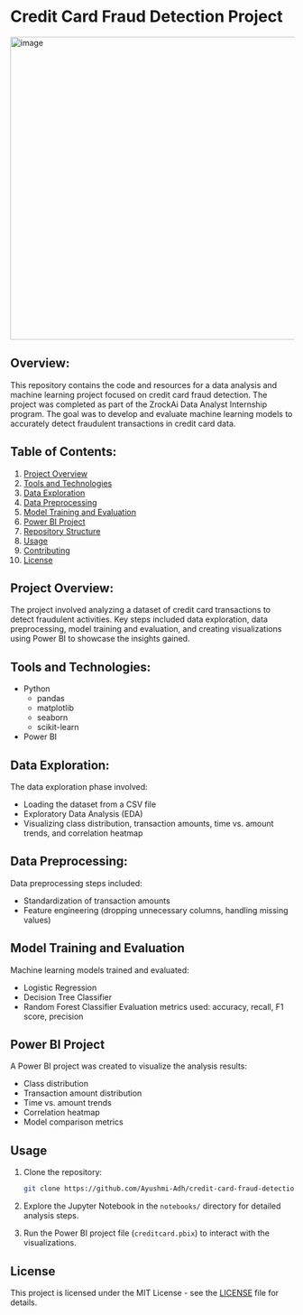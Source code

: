 # Credit Card Fraud Detection Project

<img width="537" alt="image" src="https://github.com/Ayushmi-Adh/CreditCardFraudDetection/assets/132826306/4a5c56d7-0f61-4b4b-9de2-502f0f290d0a">


## Overview:

This repository contains the code and resources for a data analysis and machine learning project focused on credit card fraud detection. The project was completed as part of the ZrockAi Data Analyst Internship program. The goal was to develop and evaluate machine learning models to accurately detect fraudulent transactions in credit card data.

## Table of Contents:

1. [Project Overview](#project-overview)
2. [Tools and Technologies](#tools-and-technologies)
3. [Data Exploration](#data-exploration)
4. [Data Preprocessing](#data-preprocessing)
5. [Model Training and Evaluation](#model-training-and-evaluation)
6. [Power BI Project](#power-bi-project)
7. [Repository Structure](#repository-structure)
8. [Usage](#usage)
9. [Contributing](#contributing)
10. [License](#license)

## Project Overview:

The project involved analyzing a dataset of credit card transactions to detect fraudulent activities. Key steps included data exploration, data preprocessing, model training and evaluation, and creating visualizations using Power BI to showcase the insights gained.

## Tools and Technologies:

- Python
  - pandas
  - matplotlib
  - seaborn
  - scikit-learn
- Power BI

## Data Exploration:

The data exploration phase involved:
- Loading the dataset from a CSV file
- Exploratory Data Analysis (EDA)
- Visualizing class distribution, transaction amounts, time vs. amount trends, and correlation heatmap

## Data Preprocessing:

Data preprocessing steps included:
- Standardization of transaction amounts
- Feature engineering (dropping unnecessary columns, handling missing values)

## Model Training and Evaluation

Machine learning models trained and evaluated:
- Logistic Regression
- Decision Tree Classifier
- Random Forest Classifier
Evaluation metrics used: accuracy, recall, F1 score, precision

## Power BI Project

A Power BI project was created to visualize the analysis results:
- Class distribution
- Transaction amount distribution
- Time vs. amount trends
- Correlation heatmap
- Model comparison metrics



## Usage

1. Clone the repository:

   ```bash
   git clone https://github.com/Ayushmi-Adh/credit-card-fraud-detection.git
   ```


3. Explore the Jupyter Notebook in the `notebooks/` directory for detailed analysis steps.

4. Run the Power BI project file (`creditcard.pbix`) to interact with the visualizations.


## License

This project is licensed under the MIT License - see the [LICENSE](LICENSE) file for details.

